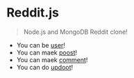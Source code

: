 # Reddit.js

> Node.js and MongoDB Reddit clone!

* You can be [user](/users/)!
* You can maek [poost](/posts/)!
* You can maek [comment](/comments/)!
* You can do [updoot](/upvotes/)!
